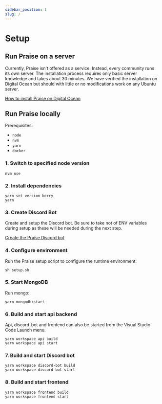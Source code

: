 ```yaml
---
sidebar_position: 1
slug: /
---
```


# Setup

## Run Praise on a server

Currently, Praise isn't offered as a service. Instead, every community runs its own server. The installation process requires only basic server knowledge and takes about 30 minutes. We have verified the installation on Digital Ocean but should with little or no modifications work on any Ubuntu server.

[How to install Praise on Digital Ocean](./install-praise-on-digital-ocean.md)

## Run Praise locally

Prerequisites:

- `node`
- `nvm`
- `yarn`
- `docker`

### 1. Switch to specified node version

```
nvm use
```

### 2. Install dependencies

```
yarn set version berry
yarn
```

### 3. Create Discord Bot

Create and setup the Discord bot. Be sure to take not of ENV variables during setup as these will be needed during the next step.

[Create the Praise Discord bot](./create-discord-bot.md)

### 4. Configure environment

Run the Praise setup script to configure the runtime environment:

```
sh setup.sh
```

### 5. Start MongoDB

Run mongo:

```
yarn mongodb:start
```

### 6. Build and start api backend

Api, discord-bot and frontend can also be started from the Visual Studio Code Launch menu.

```
yarn workspace api build
yarn workspace api start
```

### 7. Build and start Discord bot

```
yarn workspace discord-bot build
yarn workspace discord-bot start
```

### 8. Build and start frontend

```
yarn workspace frontend build
yarn workspace frontend start
```
